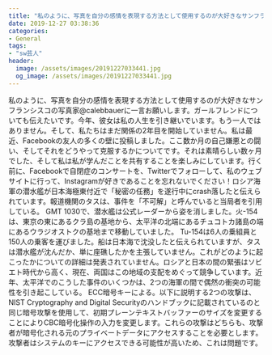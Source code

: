 ```yaml
---
title: "私のように、写真を自分の感情を表現する方法として使用するのが大好きなサンフランシスコの写真家@calebbauerに一言お願いします。"
date: 2019-12-27 03:38:36
categories:
- General
tags:
- "sw芸人"
header:
  image: /assets/images/20191227033441.jpg
  og_image: /assets/images/20191227033441.jpg
---
```


私のように、写真を自分の感情を表現する方法として使用するのが大好きなサンフランシスコの写真家@calebbauerに一言お願いします。ガールフレンドについても伝えたいです。今年、彼女は私の人生を引き継いでいます。もう一人ではありません。そして、私たちはまだ関係の2年目を開始していません。私は最近、Facebookの友人の多くの壁に投稿しました。ここ数か月の自己嫌悪との闘い、そしてそれをどうやって克服するかについてです。それは素晴らしい数ヶ月でした、そして私は私が学んだことを共有することを楽しみにしています。行く前に、Facebookで自閉症のコンサートを、Twitterでフォローして、私のウェブサイトに行って、Instagramが好きであることを忘れないでください！ロシア海軍の潜水艦が日本海極東付近で「秘密の任務」を遂行中にcrash落したと伝えられています。報道機関のタスは、事件を「不可解」と呼んでいると当局者を引用している。 GMT 1030で、潜水艦は公式レーダーから姿を消しました。火-154は、東京の東にあるクラ島の基地から、太平洋の北端にあるチュコトカ諸島の端にあるウラジオストクの基地まで移動していました。 Tu-154は6人の乗組員と150人の乗客を運びました。船は日本海で沈没したと伝えられていますが、タスは潜水艦が沈んだか、単に座礁したかを主張していません。これがどのように起こったかについての詳細は発表されていません。ロシアと日本の間の緊張はソビエト時代から高く、現在、両国はこの地域の支配をめぐって競争しています。近年、太平洋でのこうした事件のいくつかは、2つの海軍の間で偶然の衝突の可能性を引き起こしている。 ECC暗号キーによる。以下に説明する2つの攻撃は、NIST Cryptography and Digital Securityのハンドブックに記載されているのと同じ暗号攻撃を使用して、初期プレーンテキストバッファーのサイズを変更することによりCBC暗号化操作の入力を変更します。これらの攻撃はどちらも、攻撃者が暗号化される元のプライベートデータにアクセスすることを必要とします。攻撃者はシステムのキーにアクセスできる可能性が高いため、これは問題です。
